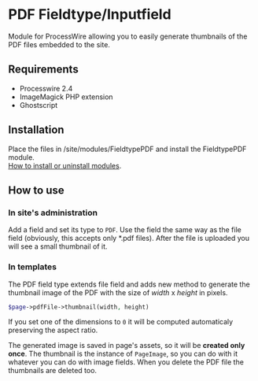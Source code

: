 # PDF Fieldtype/Inputfield

Module for ProcessWire allowing you to easily generate thumbnails of the PDF files embedded to the site.

## Requirements

- Processwire 2.4
- ImageMagick PHP extension
- Ghostscript

## Installation

Place the files in /site/modules/FieldtypePDF and install the FieldtypePDF module.  
[How to install or uninstall modules](http://modules.processwire.com/install-uninstall/).

## How to use

### In site's administration

Add a field and set its type to `PDF`.
Use the field the same way as the file field (obviously, this accepts only \*.pdf files).
After the file is uploaded you will see a small thumbnail of it.

### In templates

The PDF field type extends file field and adds new method to generate the thumbnail image of the PDF with the size of *width* x *height* in pixels.
```php
$page->pdfFile->thumbnail(width, height)
```
If you set one of the dimensions to `0` it will be computed automaticaly preserving the aspect ratio.

The generated image is saved in page's assets, so it will be **created only once**. The thumbnail is the instance of `PageImage`, so you can do with it whatever you can do with image fields. When you delete the PDF file the thumbnails are deleted too.
